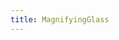 ```yaml
---
title: MagnifyingGlass
---
```


<MagnifyingGlass previewImg="https://lianzefeng2021.github.io/images/photo.jpg" zoomImg="https://lianzefeng2021.github.io/images/photo.jpg" />